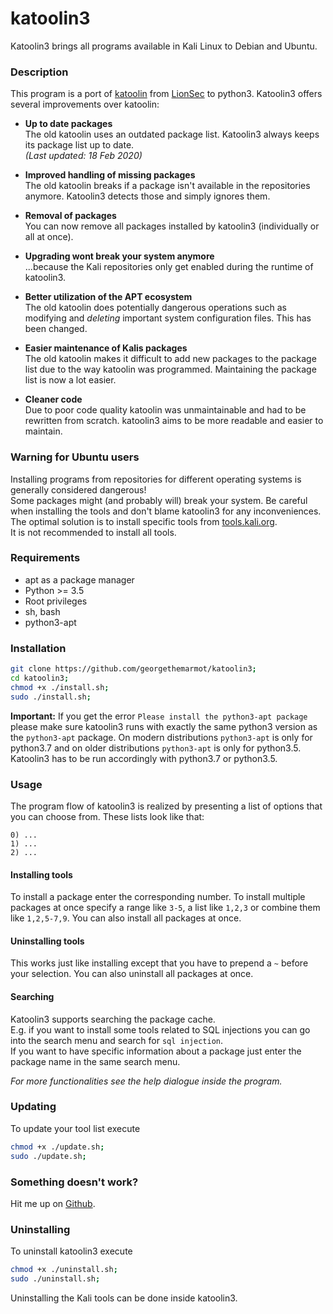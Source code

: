# katoolin3
Katoolin3 brings all programs available in Kali Linux to Debian and Ubuntu.

### Description
This program is a port of [katoolin](https://github.com/s-h-3-l-l/katoolin3) from [LionSec](https://github.com/s-h-3-l-l) to python3. Katoolin3 offers several improvements over katoolin:
- __Up to date packages__    
The old katoolin uses an outdated package list. Katoolin3 always keeps its package list up to date.  
_(Last updated: 18 Feb 2020)_

- __Improved handling of missing packages__   
The old katoolin breaks if a package isn't available in the repositories anymore. Katoolin3 detects those and simply ignores them.

- __Removal of packages__    
You can now remove all packages installed by katoolin3 (individually or all at once).

- __Upgrading wont break your system anymore__   
...because the Kali repositories only get enabled during the runtime of katoolin3.

- __Better utilization of the APT ecosystem__   
The old katoolin does potentially dangerous operations such as modifying and *deleting* important system configuration files. This has been changed.

- __Easier maintenance of Kalis packages__   
The old katoolin makes it difficult to add new packages to the package list due to the way katoolin was programmed. Maintaining the package list is now a lot easier.

- __Cleaner code__   
Due to poor code quality katoolin was unmaintainable and had to be rewritten from scratch. katoolin3 aims to be more readable and easier to maintain.

### Warning for Ubuntu users
Installing programs from repositories for different operating systems
is generally considered dangerous!   
Some packages might (and probably will) break
your system. Be careful when installing the tools and don't blame katoolin3 for
any inconveniences.   
The optimal solution is to install specific tools from
[tools.kali.org](https://tools.kali.org/tools-listing).     
It is not recommended to install all tools.

### Requirements
- apt as a package manager
- Python >= 3.5
- Root privileges
- sh, bash
- python3-apt

### Installation
```bash
git clone https://github.com/georgethemarmot/katoolin3;
cd katoolin3;
chmod +x ./install.sh;
sudo ./install.sh;
```

__Important:__ If you get the error ```Please install the python3-apt package```
please make sure katoolin3 runs with exactly the same python3 version as the
```python3-apt``` package. On modern distributions ```python3-apt``` is only for python3.7 and
on older distributions ```python3-apt``` is only for python3.5. Katoolin3 has to be run accordingly
with python3.7 or python3.5.

### Usage
The program flow of katoolin3 is realized by presenting
a list of options that you can choose from.
These lists look like that:  
```
0) ...  
1) ...  
2) ...
```
#### Installing tools
To install a package enter the corresponding number.
To install multiple packages at once specify a range like ```3-5```, a list like ```1,2,3``` or combine them like ```1,2,5-7,9```.
You can also install all packages at once.

#### Uninstalling tools
This works just like installing except that you have to prepend a ```~``` before your selection. You can also uninstall all packages at once.

#### Searching
Katoolin3 supports searching the package cache.  
 E.g. if you want to install some tools related to SQL injections you can go into the search menu and search for ```sql injection```.    
 If you want to have specific information about a package just enter the package name in the same search menu.   
   
   
   
*For more functionalities see the help dialogue inside the program.*

### Updating
To update your tool list execute  
```bash
chmod +x ./update.sh;
sudo ./update.sh;
```  

### Something doesn't work?
Hit me up on [Github](https://github.com/georgethemarmot/katoolin3/issues/new/choose).

### Uninstalling
To uninstall katoolin3 execute
```bash
chmod +x ./uninstall.sh;
sudo ./uninstall.sh;
```
Uninstalling the Kali tools can be done inside katoolin3.
